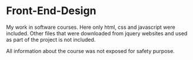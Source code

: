 # Front-End-Design
My work in software courses. Here only html, css and javascript were included. Other files that were downloaded from jquery websites and used as part of the project is not included. 

All information about the course was not exposed for safety purpose. 
